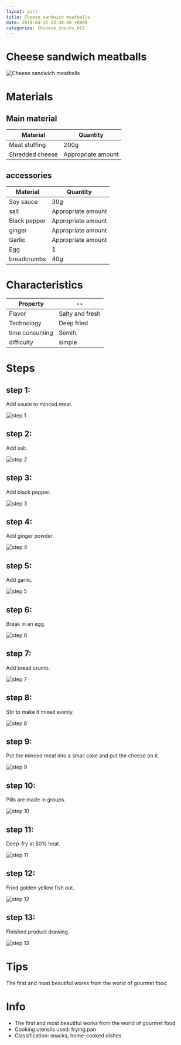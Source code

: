 ```yaml
---
layout: post
title: Cheese sandwich meatballs
date: 2019-04-15 22:30:00 +0800
categories: Chinese_snacks_DIY
---
```


# Cheese sandwich meatballs

![Cheese sandwich meatballs]({{site.baseurl}}/img/407305/407305.jpg)

# Materials


## Main material

Material|Quantity
--|--
Meat stuffing|200g
Shredded cheese|Appropriate amount

## accessories

Material|Quantity
--|--
Soy sauce|30g
salt|Appropriate amount
Black pepper|Appropriate amount
ginger|Appropriate amount
Garlic|Appropriate amount
Egg|1
breadcrumbs|40g

# Characteristics

Property|--
--|--
Flavor|Salty and fresh
Technology|Deep fried
time consuming|Semih.
difficulty|simple

# Steps

## step 1:

Add sauce to minced meat.

![step 1]({{site.baseurl}}/img/407305/1.jpg)

## step 2:

Add salt.

![step 2]({{site.baseurl}}/img/407305/2.jpg)

## step 3:

Add black pepper.

![step 3]({{site.baseurl}}/img/407305/3.jpg)

## step 4:

Add ginger powder.

![step 4]({{site.baseurl}}/img/407305/4.jpg)

## step 5:

Add garlic.

![step 5]({{site.baseurl}}/img/407305/5.jpg)

## step 6:

Break in an egg.

![step 6]({{site.baseurl}}/img/407305/6.jpg)

## step 7:

Add bread crumb.

![step 7]({{site.baseurl}}/img/407305/7.jpg)

## step 8:

Stir to make it mixed evenly.

![step 8]({{site.baseurl}}/img/407305/8.jpg)

## step 9:

Put the minced meat into a small cake and put the cheese on it.

![step 9]({{site.baseurl}}/img/407305/9.jpg)

## step 10:

Pills are made in groups.

![step 10]({{site.baseurl}}/img/407305/10.jpg)

## step 11:

Deep-fry at 50% heat.

![step 11]({{site.baseurl}}/img/407305/11.jpg)

## step 12:

Fried golden yellow fish out.

![step 12]({{site.baseurl}}/img/407305/12.jpg)

## step 13:

Finished product drawing.

![step 13]({{site.baseurl}}/img/407305/13.jpg)

# Tips

The first and most beautiful works from the world of gourmet food

# Info

- The first and most beautiful works from the world of gourmet food
- Cooking utensils used: frying pan
- Classification: snacks, home-cooked dishes